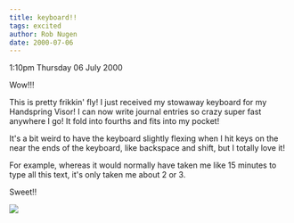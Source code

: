 ```yaml
---
title: keyboard!!
tags: excited
author: Rob Nugen
date: 2000-07-06
---
```


<p class=date>1:10pm Thursday 06 July 2000</p>

<p>Wow!!!

<p>This is pretty frikkin' fly!  I just received my stowaway keyboard for my Handspring Visor!  I can now write journal entries so crazy super fast anywhere I go!  It fold into fourths and fits into my pocket!

<p>It's a bit weird to have the keyboard slightly flexing when I hit keys on the near the ends of the keyboard, like backspace and shift, but I totally love it!

<p>For example, whereas it would normally have taken me like 15 minutes to type all this text, it's only taken me about 2 or 3.

<p>Sweet!!

<p><img src="/images/rob/wL-ROB.gif">

